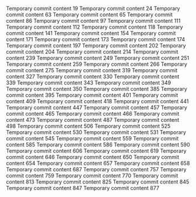 Temporary commit content 19
Temporary commit content 24
Temporary commit content 63
Temporary commit content 65
Temporary commit content 86
Temporary commit content 97
Temporary commit content 111
Temporary commit content 112
Temporary commit content 118
Temporary commit content 141
Temporary commit content 154
Temporary commit content 171
Temporary commit content 173
Temporary commit content 174
Temporary commit content 197
Temporary commit content 202
Temporary commit content 204
Temporary commit content 214
Temporary commit content 239
Temporary commit content 249
Temporary commit content 251
Temporary commit content 259
Temporary commit content 266
Temporary commit content 275
Temporary commit content 319
Temporary commit content 327
Temporary commit content 330
Temporary commit content 339
Temporary commit content 343
Temporary commit content 349
Temporary commit content 350
Temporary commit content 385
Temporary commit content 395
Temporary commit content 401
Temporary commit content 409
Temporary commit content 418
Temporary commit content 441
Temporary commit content 447
Temporary commit content 457
Temporary commit content 465
Temporary commit content 466
Temporary commit content 473
Temporary commit content 487
Temporary commit content 498
Temporary commit content 506
Temporary commit content 525
Temporary commit content 530
Temporary commit content 531
Temporary commit content 545
Temporary commit content 559
Temporary commit content 585
Temporary commit content 586
Temporary commit content 590
Temporary commit content 606
Temporary commit content 619
Temporary commit content 646
Temporary commit content 650
Temporary commit content 654
Temporary commit content 657
Temporary commit content 658
Temporary commit content 687
Temporary commit content 757
Temporary commit content 759
Temporary commit content 770
Temporary commit content 813
Temporary commit content 825
Temporary commit content 845
Temporary commit content 847
Temporary commit content 877
